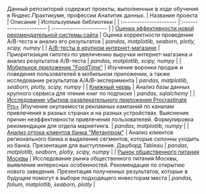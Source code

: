 Данный репозиторий содержит проекты, выполненные в ходе обучения в Яндекс.Практикуме, профессии Аналитик данных.
| Название проекта | Описание | Используемые библиотеки | 
| :---------------------- | :---------------------- | :---------------------- |
| [Оценка эффективности новой рекомендательной системы сайта](ab_test_recommender_system) | Оценка корректности проведения A/B-теста и анализ его результатов | *pandas, matplotlib, seaborn, plotly, scipy, numpy* |
| [A/B-тесты в крупном интернет-магазине](ab_test_online_store) | Приоритизиция гипотез по увеличению выручки интернет-магазина и анализ результатов A/B-теста | *pandas, matplotlib, scipy, numpy* |
| [Мобильное приложение "FoodTime"](food_mobile_app_analysis) | Изучение воронки продаж и поведения пользователей в мобильном приложении, а также исследование результатов A/A/B-эксперимента | *pandas, matplotlib, seaborn, plotly, scipy, numpy* |
| [Книжный червь](sql_books) | Анализ базы данных крупного сервиса для чтения книг по подписке | *pandas, sqlalchemy* |
| [Исследование убытков развлекательного приложения Procrastinate Pro+](procrastinate_pro) |Изучение окупаемости рекламных кампаний по каналам привлечения в разных странах и на разных устройствах. Выяснение причин неэффективности привлечения пользователей. Формулировка рекомендации для отдела маркетинга. | *pandas, matplotlib, numpy* |
| [Анализ оттока клиентов банка "Метанпром"](bank_churn_analysis) | Анализ клиентов регионального банка и выделение сегментов, которые склонны уходить из банка. Презентация для выступления. Дашборд Tableau | *pandas, matplotlib, seaborn, plotly, scipy, numpy* |
| [Рынок общественного питания Москвы](moscow_food_places_analysis) | Исследование рынка общественного питания Москвы, выявление интересных особенностей. Рекомендации по открытию нового заведения. Презентация полученных результатов, которые в будущем помогут в выборе подходящего инвесторам места | *pandas, folium, matplotlib, seaborn, plotly* |
